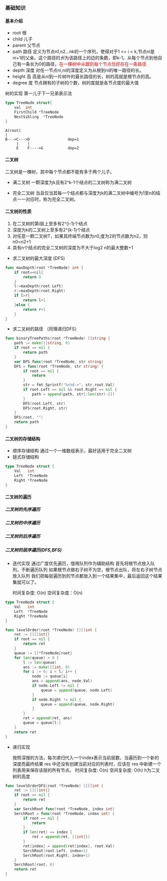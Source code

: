 ### 基础知识
#### 基本介绍
* root 根
* child 儿子
* parent 父节点
* path  路径 定义为节点n1,n2...nk的一个序列，使得对于1 <= i < k,节点ni是ni+1的父亲。这个路径的*长*为该路径上的边的条数，即k-1。从每个节点到他自己有一条长为0的路径，<font color=red>在一棵树中从跟到每个节点恰好存在一条路径</font>
* depth 深度 对任一节点ni,ni的深度定义为从根到ni的唯一路径的长。
* height 高 高是从ni到一片树叶的最长路径的长，树的高就是根节点的高。
* degree 度 节点拥有的子树的个数，树的度就是各节点度的最大值

树的实现
第一儿子下一兄弟表示法
```go
type TreeNode struct{
	val  int
	FirstChild *TreeNode
	NestSibling  *TreeNode
}
```
```
A(root)
|
B--->C--->D                 dep=1
     |    |
	 E    F---->G           dep=2

```
#### 二叉树
二叉树是一棵树，其中每个节点都不能有多于两个儿子。
* 满二叉树
  一颗深度为k且有2^k-1个结点的二叉树称为满二叉树
  
* 完全二叉树
  当且仅当其每一个结点都与深度为k的满二叉树中编号为1至n的结点一一对应时，称为完全二叉树。


#### 二叉树的性质
1. 在二叉树的第i层上至多有2^(i-1)个结点
2. 深度为k的二叉树上至多有2^(k-1)个结点
3. 对任意一颗二叉树T，如果其终端节点数为n0,度为2的节点数为n2，则n0=n2+1
4. 具有n个结点的完全二叉树的深度为不大于log2 n的最大整数+1

* 求二叉树的最大深度  (DFS)
```go
func maxDepth(root *TreeNode) int {
    if root==nil{
        return 0
    }
    l:=maxDepth(root.Left)
    r:=maxDepth(root.Right)
    if l>r{
        return l+1
    }else {
        return r+1
    }
}
```
* 求二叉树的路径 （同理递归DFS）
```go
func binaryTreePaths(root *TreeNode) []string {
	path := make([]string, 0)
	if root == nil {
		return path
	}
	var DFS func(root *TreeNode, str string)
	DFS = func(root *TreeNode, str string) {
		if root == nil {
			return
		}
		str = fmt.Sprintf("%s%d->", str,root.Val)
		if root.Left == nil && root.Right == nil {
			path = append(path, str[:len(str)-2])
		}
		DFS(root.Left, str)
		DFS(root.Right, str)
	}
	DFS(root, "")
	return path
}
```
  
  
#### 二叉树的存储结构
* 顺序存储结构
  通过一个一维数组表示，最好适用于完全二叉树
* 链式存储结构
```go
type TreeNode struct {
	Val   int
	Left  *TreeNode
	Right *TreeNode
}


```
#### 二叉树的遍历
##### 二叉树的先序遍历
##### 二叉树的中序遍历
##### 二叉树的后序遍历
##### 二叉树的层序遍历(DFS,BFS)
* 迭代实现
  通过广度优先遍历，借用队列作为辅助结构
  首先将根节点放入队列，不断遍历队列
  如果根节点做右子树不为空，根节点出队，将左右子树节点放入队列
  我们把每层遍历到的节点都放入到一个结果集中，最后返回这个结果集就可以了。

  时间复杂度: O(n)
  空间复杂度：O(n)

```go
type TreeNode struct {
	Val   int
	Left  *TreeNode
	Right *TreeNode
}

func levelOrder(root *TreeNode) [][]int {
	ret := [][]int{}
	if root == nil {
		return ret
	}
	queue := []*TreeNode{root}
	for len(queue) > 0 {
		l := len(queue)
		ans := make([]int, 0)
		for i := 0; i < l; i++ {
			node := queue[i]
			ans = append(ans, node.Val)
			if node.Left != nil {
				queue = append(queue, node.Left)
			}
			if node.Right != nil {
				queue = append(queue, node.Right)
			}
		}
		ret = append(ret, ans)
		queue = queue[l:]
	}
	return ret
}
```
* 递归实现
  
  按照深搜的方法，每次递归代入一个index表示当前层数，当遍历到一个新的深度而最终结果 res 中还没有创建当前对应的列表时，应该在 res 中新建一个列表用来保存该层的所有节点。
  时间复杂度: O(n)
  空间复杂度: O(h) h为二叉树的高度

```go
func levelOrderDFS(root *TreeNode) [][]int {
	ret := [][]int{}
	if root == nil {
		return ret
	}
	var SerchRoot func(root *TreeNode, index int)
	SerchRoot = func(root *TreeNode, index int) {
		if root == nil {
			return
		}
		if len(ret) == index {
			ret = append(ret, []int{})
		}
		ret[index] = append(ret[index], root.Val)
		SerchRoot(root.Left, index+1)
		SerchRoot(root.Right, index+1)
	}
	SerchRoot(root, 0)
	return ret
}
```
